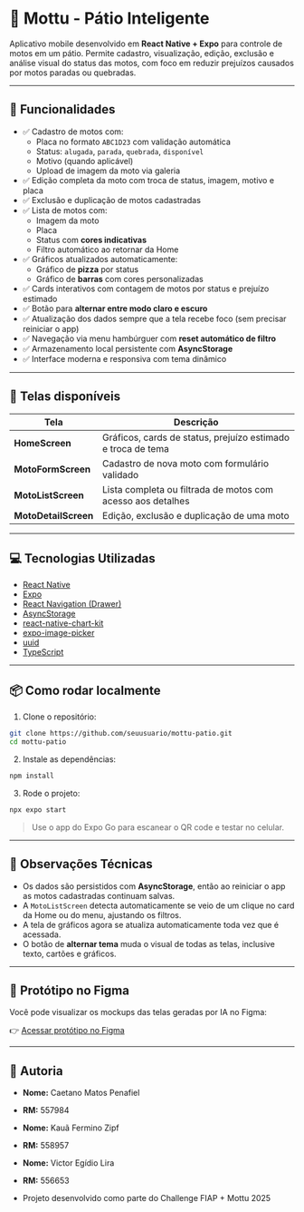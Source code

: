 # 🛵 Mottu - Pátio Inteligente

Aplicativo mobile desenvolvido em **React Native + Expo** para controle de motos em um pátio. Permite cadastro, visualização, edição, exclusão e análise visual do status das motos, com foco em reduzir prejuízos causados por motos paradas ou quebradas.

---

## 🚀 Funcionalidades

- ✅ Cadastro de motos com:
  - Placa no formato `ABC1D23` com validação automática
  - Status: `alugada`, `parada`, `quebrada`, `disponível`
  - Motivo (quando aplicável)
  - Upload de imagem da moto via galeria
- ✅ Edição completa da moto com troca de status, imagem, motivo e placa
- ✅ Exclusão e duplicação de motos cadastradas
- ✅ Lista de motos com:
  - Imagem da moto
  - Placa
  - Status com **cores indicativas**
  - Filtro automático ao retornar da Home
- ✅ Gráficos atualizados automaticamente:
  - Gráfico de **pizza** por status
  - Gráfico de **barras** com cores personalizadas
- ✅ Cards interativos com contagem de motos por status e prejuízo estimado
- ✅ Botão para **alternar entre modo claro e escuro**
- ✅ Atualização dos dados sempre que a tela recebe foco (sem precisar reiniciar o app)
- ✅ Navegação via menu hambúrguer com **reset automático de filtro**
- ✅ Armazenamento local persistente com **AsyncStorage**
- ✅ Interface moderna e responsiva com tema dinâmico

---

## 🧩 Telas disponíveis

| Tela               | Descrição |
|--------------------|-----------|
| **HomeScreen**     | Gráficos, cards de status, prejuízo estimado e troca de tema |
| **MotoFormScreen** | Cadastro de nova moto com formulário validado |
| **MotoListScreen** | Lista completa ou filtrada de motos com acesso aos detalhes |
| **MotoDetailScreen** | Edição, exclusão e duplicação de uma moto |

---

## 💻 Tecnologias Utilizadas

- [React Native](https://reactnative.dev/)
- [Expo](https://expo.dev/)
- [React Navigation (Drawer)](https://reactnavigation.org/)
- [AsyncStorage](https://docs.expo.dev/versions/latest/sdk/async-storage/)
- [react-native-chart-kit](https://github.com/indiespirit/react-native-chart-kit)
- [expo-image-picker](https://docs.expo.dev/versions/latest/sdk/imagepicker/)
- [uuid](https://www.npmjs.com/package/react-native-uuid)
- [TypeScript](https://www.typescriptlang.org/)

---

## 📦 Como rodar localmente

1. Clone o repositório:

```bash
git clone https://github.com/seuusuario/mottu-patio.git
cd mottu-patio
```

2. Instale as dependências:

```bash
npm install
```

3. Rode o projeto:

```bash
npx expo start
```

> Use o app do Expo Go para escanear o QR code e testar no celular.

---

## 🧠 Observações Técnicas

- Os dados são persistidos com **AsyncStorage**, então ao reiniciar o app as motos cadastradas continuam salvas.
- A `MotoListScreen` detecta automaticamente se veio de um clique no card da Home ou do menu, ajustando os filtros.
- A tela de gráficos agora se atualiza automaticamente toda vez que é acessada.
- O botão de **alternar tema** muda o visual de todas as telas, inclusive texto, cartões e gráficos.

---

## 🎨 Protótipo no Figma

Você pode visualizar os mockups das telas geradas por IA no Figma:

👉 [Acessar protótipo no Figma]([https://www.figma.com/file/SEU-LINK-AQUI/Mottu-P%C3%A1tio-Inteligente-Mockup](https://www.figma.com/design/jcaofnnroEDitnYHUZA0T1/Protótipo-da-MonitoringMottu?node-id=0-1&p=f&m=draw))

---

## 👥 Autoria

- **Nome:** Caetano Matos Penafiel 
- **RM:** 557984
  
- **Nome:** Kauã Fermino Zipf
- **RM:** 558957
  
- **Nome:** Victor Egídio Lira 
- **RM:** 556653
  
- Projeto desenvolvido como parte do Challenge FIAP + Mottu 2025
